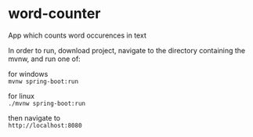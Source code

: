 # word-counter
App which counts word occurences in text


In order to run, download project, navigate to the directory containing the mvnw, and run one of:  

for windows  
```mvnw spring-boot:run```

for linux  
```./mvnw spring-boot:run```

then navigate to  
```http://localhost:8080``` 

